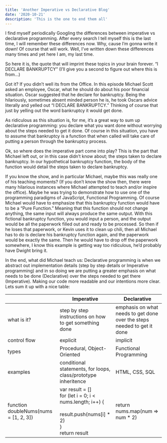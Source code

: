 ```yaml
---
title: 'Another Imperative vs Declarative Blog'
date: '2020-10-21'
description: 'This is the one to end them all'
---
```


I find myself periodically Googling the differences between imperative vs declarative programming. After every search I tell myself this is the last time, I will remember these differences now. Why, cause I’m gonna write it down! Of course that will work. Well, I’ve written down these differences many times and yet here I am, my last time.

So here it is, the quote that will imprint these topics in your brain forever.
“I DECLARE BANKRUPTCY” (I’ll give you a second to figure out where this is from…)

Got it? If you didn’t well its from the Office. In this episode Michael Scott asked an employee, Oscar, what he should do about his poor financial situation. Oscar suggested that he declare for bankruptcy. Being the hilariously, sometimes absent minded person he is, he took Oscars advice literally and yelled out “I DECLARE BANKRUPTCY.” Thinking of course that just by yelling out the word bankruptcy it would get done.

As ridiculous as this situation is, for me, it’s a great way to sum up declarative programming: you declare what you want done without worrying about the steps needed to get it done. Of course in this situation, you have to assume that bankruptcy is a function that when called will take care of putting a person through the bankruptcy process.

Ok, so where does the imperative part come into play? This is the part that Michael left out, or in this case didn’t know about; the steps taken to declare bankruptcy. In our hypothetical bankruptcy function, the body of the function would detail the steps taken to declare bankruptcy.

If you know the show, and in particular Michael, maybe this was really one of his teaching moments? (If you don’t know the show then, there were many hilarious instances where Michael attempted to teach and/or inspire the office). Maybe he was trying to demonstrate how to use one of the programming paradigms of JavaScript, Functional Programming. Of course Michael would have to emphasize that this bankruptcy function would have to be a “Pure Function.” Meaning that this function should not change anything, the same input will always produce the same output. With this fictional bankruptcy function, you would input a person, and the output would be all the paperwork filled out and ready to be processed. So then if he loses that paperwork, or Kevin uses it to clean up chili, then all Michael has to do is declare his bankruptcy function again, and the paperwork would be exactly the same. Then he would have to drop off the paperwork somewhere, I know this example is getting way too ridiculous, he’d probably have Dwight bring it.

In the end, what did Michael teach us: Declarative programming is when we abstract out implementation details (step by step details or Imperative programming) and in so doing we are putting a greater emphasis on what needs to be done (Declarative) over the steps needed to get there (Imperative). Making our code more readable and our intentions more clear. Lets sum it up with a nice table:

|                                       | Imperative                                                                                                            | Declarative                                                             |
| ------------------------------------- | --------------------------------------------------------------------------------------------------------------------- | ----------------------------------------------------------------------- |
| what is it?                           | step by step instructions on how to get something done                                                                | emphasis on what needs to get done over the steps needed to get it done |
| control flow                          | explicit                                                                                                              | implicit                                                                |
| types                                 | Procedural, Object-Oriented                                                                                           | Functional Programming                                                  |
| examples                              | conditional statements, for loops, class/prototype inheritence                                                        | HTML, CSS, SQL                                                          |
| function doubleNums(nums = [1, 2, 3]) | var result = []<br>for (let i = 0; i < nums.length; i++) { <br>&emsp; result.push(nums[i] \* 2)<br>}<br>return result | return nums.map(num => num \* 2)                                        |
